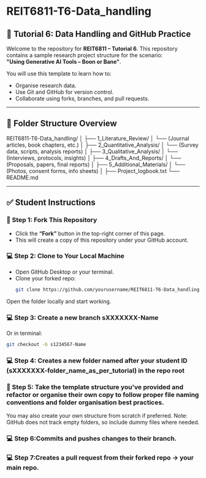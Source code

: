 # REIT6811-T6-Data_handling

## 📘 Tutorial 6: Data Handling and GitHub Practice

Welcome to the repository for **REIT6811 – Tutorial 6**. This repository contains a sample research project structure for the scenario:  
**"Using Generative AI Tools – Boon or Bane"**.

You will use this template to learn how to:
- Organise research data.
- Use Git and GitHub for version control.
- Collaborate using forks, branches, and pull requests.

---

## 📁 Folder Structure Overview

REIT6811-T6-Data_handling/
│
├── 1_Literature_Review/
│ └── (Journal articles, book chapters, etc.)
│
├── 2_Quantitative_Analysis/
│ └── (Survey data, scripts, analysis reports)
│
├── 3_Qualitative_Analysis/
│ └── (Interviews, protocols, insights)
│
├── 4_Drafts_And_Reports/
│ └── (Proposals, papers, final reports)
│
├── 5_Additional_Materials/
│ └── (Photos, consent forms, info sheets)
│
├── Project_logbook.txt
└── README.md


------------------------------------------------------------------------------------------------------------------

## ✅ Student Instructions

### 🔁 Step 1: Fork This Repository
- Click the **“Fork”** button in the top-right corner of this page.
- This will create a copy of this repository under your GitHub account.

### 💻 Step 2: Clone to Your Local Machine
- Open GitHub Desktop or your terminal.
- Clone your forked repo:
  ```bash
  git clone https://github.com/yourusername/REIT6811-T6-Data_handling.git

Open the folder locally and start working.

### 💻 Step 3: Create a new branch sXXXXXXX-Name  
Or in terminal:  
```bash
git checkout -b s1234567-Name
```
### 💻 Step 4: Creates a new folder named after your student ID (sXXXXXXX-folder_name_as_per_tutorial) in the repo root
### 🔧 Step 5: Take the template structure you've provided and refactor or organise their own copy to follow proper file naming conventions and folder organisation best practices.
You may also create your own structure from scratch if preferred.
Note: GitHub does not track empty folders, so include dummy files where needed.
### 💻 Step 6:Commits and pushes changes to their branch.
### 💻 Step 7:Creates a pull request from their forked repo → your main repo.
